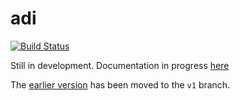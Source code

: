 # adi 
[![Build Status](https://travis-ci.org/zcaudate/adi.png?branch=master)](https://travis-ci.org/zcaudate/adi)

Still in development. Documentation in progress [here](http://docs.caudate.me/adi)

The [earlier version](https://github.com/zcaudate/adi/tree/v1) has been moved to the `v1` branch.

